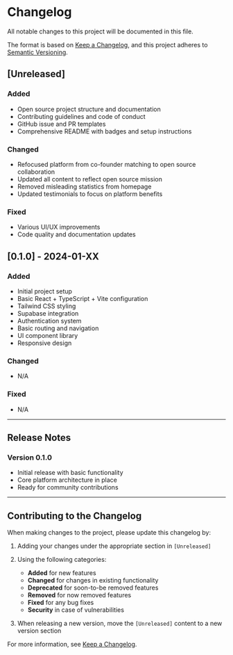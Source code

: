 # Changelog

All notable changes to this project will be documented in this file.

The format is based on [Keep a Changelog](https://keepachangelog.com/en/1.0.0/),
and this project adheres to [Semantic Versioning](https://semver.org/spec/v2.0.0.html).

## [Unreleased]

### Added
- Open source project structure and documentation
- Contributing guidelines and code of conduct
- GitHub issue and PR templates
- Comprehensive README with badges and setup instructions

### Changed
- Refocused platform from co-founder matching to open source collaboration
- Updated all content to reflect open source mission
- Removed misleading statistics from homepage
- Updated testimonials to focus on platform benefits

### Fixed
- Various UI/UX improvements
- Code quality and documentation updates

## [0.1.0] - 2024-01-XX

### Added
- Initial project setup
- Basic React + TypeScript + Vite configuration
- Tailwind CSS styling
- Supabase integration
- Authentication system
- Basic routing and navigation
- UI component library
- Responsive design

### Changed
- N/A

### Fixed
- N/A

---

## Release Notes

### Version 0.1.0
- Initial release with basic functionality
- Core platform architecture in place
- Ready for community contributions

---

## Contributing to the Changelog

When making changes to the project, please update this changelog by:

1. Adding your changes under the appropriate section in `[Unreleased]`
2. Using the following categories:
   - **Added** for new features
   - **Changed** for changes in existing functionality
   - **Deprecated** for soon-to-be removed features
   - **Removed** for now removed features
   - **Fixed** for any bug fixes
   - **Security** in case of vulnerabilities

3. When releasing a new version, move the `[Unreleased]` content to a new version section

For more information, see [Keep a Changelog](https://keepachangelog.com/en/1.0.0/).
